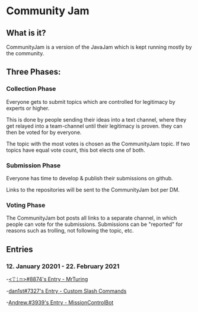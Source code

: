 # Community Jam

## What is it?
CommunityJam is a version of the JavaJam which is kept running mostly by the community.

## Three Phases:

### Collection Phase
Everyone gets to submit topics which are controlled for legitimacy by experts or higher.

This is done by people sending their ideas into a text channel, where they get relayed into a team-channel until their legitimacy is proven.
they can then be voted for by everyone.

The topic with the most votes is chosen as the CommunityJam topic.
If two topics have equal vote count, this bot elects one of both.

### Submission Phase
Everyone has time to develop & publish their submissions on github.

Links to the repositories will be sent to the CommunityJam bot per DM.

### Voting Phase

The CommunityJam bot posts all links to a separate channel, in which people can vote for the submissions.
Submissions can be "reported" for reasons such as trolling, not following the topic, etc.

## Entries

### 12. January 20201 - 22. February 2021

-[<𝚃𝚒𝚖>#8874's Entry - MrTuring](https://github.com/timlg07/Mr-Turing)

-[dan1st#7327's Entry - Custom Slash Commands](https://github.com/danthe1st/custom-slash-commands)

-[Andrew.#3939's Entry - MissionControlBot](https://github.com/andrewlalis/MissionControlBot)

